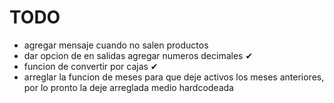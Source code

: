 # TODO

- agregar mensaje cuando no salen productos
- dar opcion de en salidas agregar numeros decimales ✔
- funcion de convertir por cajas ✔
- arreglar la funcion de meses para que deje activos los meses anteriores, por lo pronto la deje arreglada medio hardcodeada
